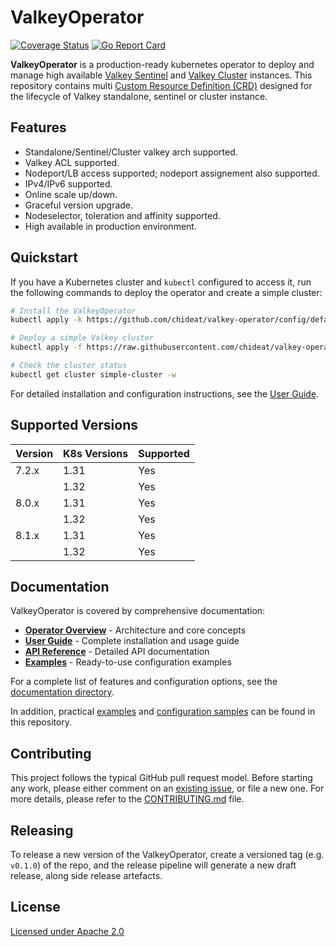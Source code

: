 # ValkeyOperator

[![Coverage Status](https://coveralls.io/repos/github/chideat/valkey-operator/badge.svg?branch=main)](https://coveralls.io/github/chideat/valkey-operator?branch=main)
[![Go Report Card](https://goreportcard.com/badge/github.com/chideat/valkey-operator)](https://goreportcard.com/report/github.com/chideat/valkey-operator)

**ValkeyOperator** is a production-ready kubernetes operator to deploy and manage high available [Valkey Sentinel](https://valkey.io/topics/sentinel/) and [Valkey Cluster](https://valkey.io/topics/cluster-spec/) instances. This repository contains multi [Custom Resource Definition (CRD)](https://kubernetes.io/docs/concepts/extend-kubernetes/api-extension/custom-resources/#customresourcedefinitions) designed for the lifecycle of Valkey standalone, sentinel or cluster instance.

## Features

* Standalone/Sentinel/Cluster valkey arch supported.
* Valkey ACL supported.
* Nodeport/LB access supported; nodeport assignement also supported.
* IPv4/IPv6 supported.
* Online scale up/down.
* Graceful version upgrade.
* Nodeselector, toleration and affinity supported.
* High available in production environment.

## Quickstart

If you have a Kubernetes cluster and `kubectl` configured to access it, run the following commands to deploy the operator and create a simple cluster:

```bash
# Install the ValkeyOperator
kubectl apply -k https://github.com/chideat/valkey-operator/config/default

# Deploy a simple Valkey cluster
kubectl apply -f https://raw.githubusercontent.com/chideat/valkey-operator/main/docs/examples/basic/simple-cluster.yaml

# Check the cluster status
kubectl get cluster simple-cluster -w
```

For detailed installation and configuration instructions, see the [User Guide](./docs/guides/user-guide.md).

## Supported Versions

| Version | K8s Versions | Supported |
|---------|:-------------|-----------|
| 7.2.x   | 1.31         | Yes       |
|         | 1.32         | Yes       |
| 8.0.x   | 1.31         | Yes       |
|         | 1.32         | Yes       |
| 8.1.x   | 1.31         | Yes       |
|         | 1.32         | Yes       |

## Documentation

ValkeyOperator is covered by comprehensive documentation:

* **[Operator Overview](./docs/guides/operator-overview.md)** - Architecture and core concepts
* **[User Guide](./docs/guides/user-guide.md)** - Complete installation and usage guide
* **[API Reference](./docs/api/index.md)** - Detailed API documentation
* **[Examples](./docs/examples/)** - Ready-to-use configuration examples

For a complete list of features and configuration options, see the [documentation directory](./docs/).

In addition, practical [examples](./docs/examples) and [configuration samples](./config/samples) can be found in this repository.

## Contributing

This project follows the typical GitHub pull request model. Before starting any work, please either comment on an [existing issue](https://github.com/chideat/valkey-operator/issues), or file a new one. For more details, please refer to the [CONTRIBUTING.md](./CONTRIBUTING.md) file.

## Releasing

To release a new version of the ValkeyOperator, create a versioned tag (e.g. `v0.1.0`) of the repo, and the release pipeline will generate a new draft release, along side release artefacts.

## License

[Licensed under Apache 2.0](LICENSE)
